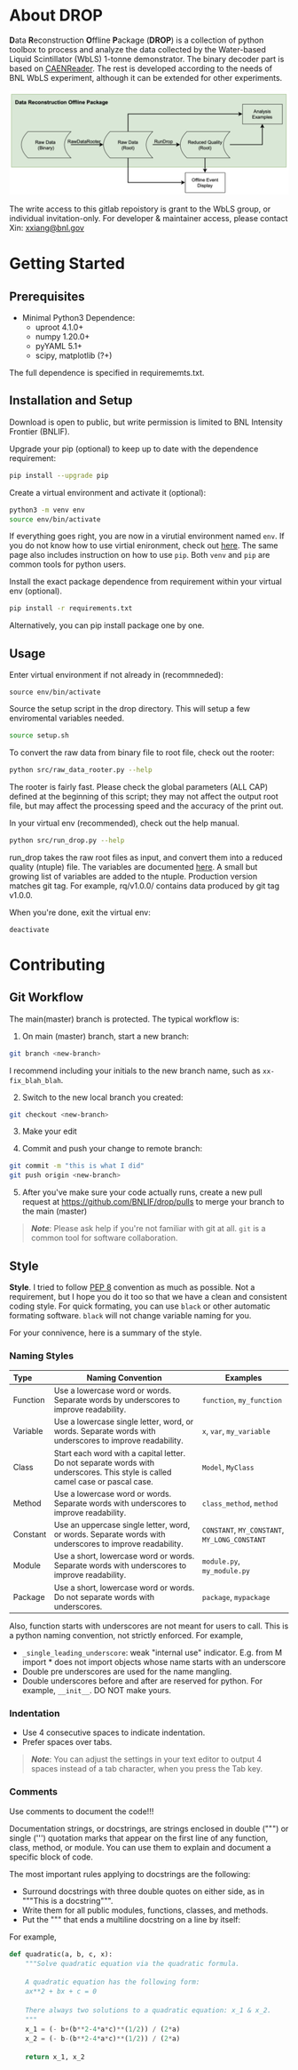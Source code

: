 # About DROP

**D**ata **R**econstruction **O**ffline **P**ackage (**DROP**) is a collection of python toolbox to process and analyze the data collected by the Water-based Liquid Scintillator (WbLS) 1-tonne demonstrator. The binary decoder part is based on [CAENReader](https://github.com/tlangfor/CAENReader). The rest is developed according to the needs of BNL WbLS experiment, although it can be extended for other experiments.

![Data Flowchart](fig/data_flowchart.png)

The write access to this gitlab repoistory is grant to the WbLS group, or individual invitation-only. For developer & maintainer access, please contact Xin: <xxiang@bnl.gov>

# Getting Started

## Prerequisites

- Minimal Python3 Dependence:
  - uproot 4.1.0+
  - numpy 1.20.0+
  - pyYAML 5.1+
  - scipy, matplotlib (?+)

The full dependence is specified in requirememts.txt.

## Installation and Setup

Download is open to public, but write permission is limited to BNL Intensity Frontier (BNLIF).

Upgrade your pip (optional) to keep up to date with the dependence requirement:
```bash
pip install --upgrade pip
```

Create a virtual environment and activate it (optional):
```bash
python3 -m venv env
source env/bin/activate
```
If everything goes right, you are now in a virutial environment named `env`. If you do not know how to use virtial enironment, check out [here](https://packaging.python.org/en/latest/guides/installing-using-pip-and-virtual-environments/). The same page also includes instruction on how to use `pip`. Both `venv` and `pip` are common tools for python users.

Install the exact package dependence from requirement within your virtual env (optional).
```bash
pip install -r requirements.txt
```
Alternatively, you can pip install package one by one.

## Usage

Enter virtual environment if not already in (recommneded):
```
source env/bin/activate
```

Source the setup script in the drop directory. This will setup a few enviromental variables needed.
```bash
source setup.sh
```

To convert the raw data from binary file to root file, check out the rooter:
```bash
python src/raw_data_rooter.py --help
```
The rooter is fairly fast. Please check the global parameters (ALL CAP) defined at the beginning of this script; they may not affect the output root file, but may affect the processing speed and the accuracy of the print out.


In your virtual env (recommended), check out the help manual.

```bash
python src/run_drop.py --help
```

run_drop takes the raw root files as input, and convert them into a reduced quality (ntuple) file. The variables are documented [here](docs/rq_variables.md). A small but growing list of variables are added to the ntuple. Production version matches git tag. For example, rq/v1.0.0/ contains data produced by git tag v1.0.0. 

When you're done, exit the virtual env:

```
deactivate
```

# Contributing

## Git Workflow
The main(master) branch is protected. The typical workflow is:

1. On main (master) branch, start a new branch:
```bash
git branch <new-branch>
```
I recommend including your initials to the new branch name, such as `xx-fix_blah_blah`.

2. Switch to the new local branch you created:
```bash
git checkout <new-branch>
```
3. Make your edit

4. Commit and push your change to remote branch:
```bash
git commit -m "this is what I did"
git push origin <new-branch>
```

5. After you've make sure your code actually runs, create a new pull request at https://github.com/BNLIF/drop/pulls to merge your branch to the main (master)

> **_Note_**: Please ask help if you're not familiar with git at all. `git` is a common tool for software collaboration.

## Style
**Style**. I tried to follow [PEP 8](https://realpython.com/python-pep8/) convention as much as possible. Not a requirement, but I hope you do it too so that we have a clean and consistent coding style. For quick formating, you can use `black` or other automatic formating software. `black` will not change variable naming for you.

For your connivence, here is a summary of the style.

### Naming Styles
| **Type**    | **Naming Convention**         | **Examples**               |
|:------------|-------------------------------|----------------------------|
| Function | Use a lowercase word or words. Separate words by underscores to improve readability.| `function`, `my_function` |
| Variable | Use a lowercase single letter, word, or words. Separate words with underscores to improve readability.  |  `x`, `var`, `my_variable` |
| Class | Start each word with a capital letter. Do not separate words with underscores. This style is called camel case or pascal case.  | `Model`, `MyClass`  |
| Method | Use a lowercase word or words. Separate words with underscores to improve readability.  | `class_method`, `method`  |
| Constant	 | Use an uppercase single letter, word, or words. Separate words with underscores to improve readability.  | `CONSTANT`, `MY_CONSTANT`, `MY_LONG_CONSTANT`  |
| Module | Use a short, lowercase word or words. Separate words with underscores to improve readability.	  | `module.py`, `my_module.py`  |
| Package  |  Use a short, lowercase word or words. Do not separate words with underscores.	 |  `package`, `mypackage` |

Also, function starts with underscores are not meant for users to call. This is a python naming convention, not strictly enforced. For example,
 - `_single_leading_underscore`: weak "internal use" indicator. E.g. from M import * does not import objects whose name starts with an underscore
- Double pre underscores are used for the name mangling.
- Double underscores before and after are reserved for python. For example, `__init__`. DO NOT make yours.

### Indentation

- Use 4 consecutive spaces to indicate indentation.
- Prefer spaces over tabs.

> **_Note_**: You can adjust the settings in your text editor to output 4 spaces instead of a tab character, when you press the Tab key.

### Comments

Use comments to document the code!!!

Documentation strings, or docstrings, are strings enclosed in double (""") or single (''') quotation marks that appear on the first line of any function, class, method, or module. You can use them to explain and document a specific block of code.

The most important rules applying to docstrings are the following:

- Surround docstrings with three double quotes on either side, as in """This is a docstring""".
- Write them for all public modules, functions, classes, and methods.
- Put the """ that ends a multiline docstring on a line by itself:

For example,
```python
def quadratic(a, b, c, x):
    """Solve quadratic equation via the quadratic formula.

    A quadratic equation has the following form:
    ax**2 + bx + c = 0

    There always two solutions to a quadratic equation: x_1 & x_2.
    """
    x_1 = (- b+(b**2-4*a*c)**(1/2)) / (2*a)
    x_2 = (- b-(b**2-4*a*c)**(1/2)) / (2*a)

    return x_1, x_2
```
